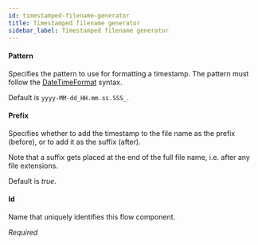 ```yaml
---
id: timestamped-filename-generator
title: Timestamped filename generator
sidebar_label: Timestamped filename generator
---
```

#### Pattern
Specifies the pattern to use for formatting a timestamp. The pattern must follow the <a href="http://joda-time.sourceforge.net/api-release/org/joda/time/format/DateTimeFormat.html" target="_blank">DateTimeFormat</a> syntax.

Default is <code>yyyy-MM-dd_HH.mm.ss.SSS_</code>.

#### Prefix
Specifies whether to add the timestamp to the file name as the prefix (before), or to add it as the suffix (after).

Note that a suffix gets placed at the end of the full file name, i.e. after any file extensions.

Default is <i>true</i>.

#### Id
Name that uniquely identifies this flow component.

<i>Required</i>

